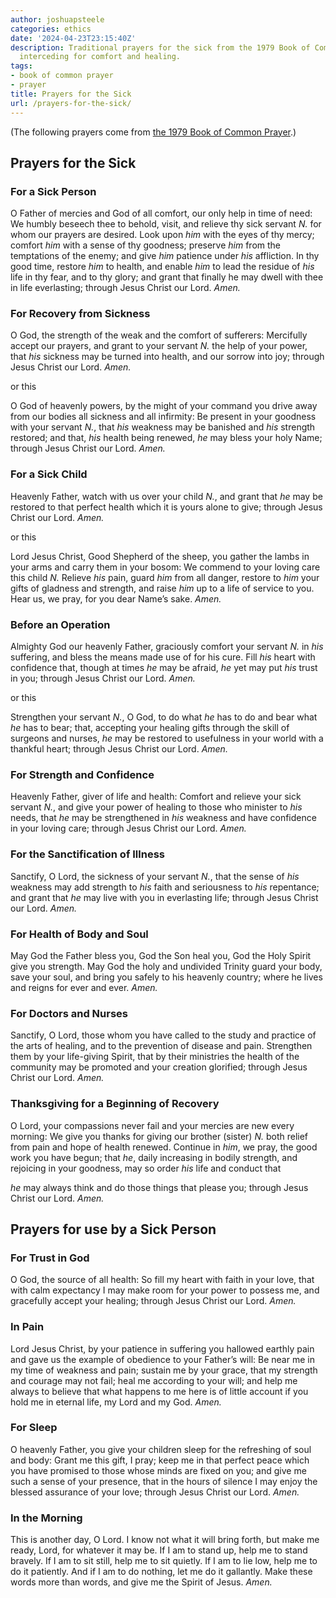```yaml
---
author: joshuapsteele
categories: ethics
date: '2024-04-23T23:15:40Z'
description: Traditional prayers for the sick from the 1979 Book of Common Prayer,
  interceding for comfort and healing.
tags:
- book of common prayer
- prayer
title: Prayers for the Sick
url: /prayers-for-the-sick/
---
```


(The following prayers come from [the 1979 Book of Common Prayer](https://www.bcponline.org/PastoralOffices/ministration_to_the_sick.html).)

## Prayers for the Sick

### For a Sick Person

O Father of mercies and God of all comfort, our only help in time of need: We humbly beseech thee to behold, visit, and relieve thy sick servant *N.* for whom our prayers are desired. Look upon *him* with the eyes of thy mercy; comfort *him* with a sense of thy goodness; preserve *him* from the temptations of the enemy; and give *him* patience under *his* affliction. In thy good time, restore *him* to health, and enable *him* to lead the residue of *his* life in thy fear, and to thy glory; and grant that finally he may dwell with thee in life everlasting; through Jesus Christ our Lord. *Amen.*

### For Recovery from Sickness

O God, the strength of the weak and the comfort of sufferers: Mercifully accept our prayers, and grant to your servant *N.* the help of your power, that *his* sickness may be turned into health, and our sorrow into joy; through Jesus Christ our Lord. *Amen.*

or this

O God of heavenly powers, by the might of your command you drive away from our bodies all sickness and all infirmity: Be present in your goodness with your servant *N.*, that *his* weakness may be banished and *his* strength restored; and that, *his* health being renewed, *he* may bless your holy Name; through Jesus Christ our Lord. *Amen.*

### For a Sick Child

Heavenly Father, watch with us over your child *N.*, and grant that *he* may be restored to that perfect health which it is yours alone to give; through Jesus Christ our Lord. *Amen.*

or this

Lord Jesus Christ, Good Shepherd of the sheep, you gather the lambs in your arms and carry them in your bosom: We commend to your loving care this child *N.* Relieve *his* pain, guard *him* from all danger, restore to *him* your gifts of gladness and strength, and raise *him* up to a life of service to you. Hear us, we pray, for you dear Name’s sake. *Amen.*

### Before an Operation

Almighty God our heavenly Father, graciously comfort your servant *N.* in *his* suffering, and bless the means made use of for his cure. Fill *his* heart with confidence that, though at times *he* may be afraid, *he* yet may put *his* trust in you; through Jesus Christ our Lord. *Amen.*

or this

Strengthen your servant *N.*, O God, to do what *he* has to do and bear what *he* has to bear; that, accepting your healing gifts through the skill of surgeons and nurses, *he* may be restored to usefulness in your world with a thankful heart; through Jesus Christ our Lord. *Amen.*

### For Strength and Confidence

Heavenly Father, giver of life and health: Comfort and relieve your sick servant *N.*, and give your power of healing to those who minister to *his* needs, that *he* may be strengthened in *his* weakness and have confidence in your loving care; through Jesus Christ our Lord. *Amen.*

### For the Sanctification of Illness

Sanctify, O Lord, the sickness of your servant *N.*, that the sense of *his* weakness may add strength to *his* faith and seriousness to *his* repentance; and grant that *he* may live with you in everlasting life; through Jesus Christ our Lord. *Amen.*

### For Health of Body and Soul

May God the Father bless you, God the Son heal you, God the Holy Spirit give you strength. May God the holy and undivided Trinity guard your body, save your soul, and bring you safely to his heavenly country; where he lives and reigns for ever and ever. *Amen.*

### For Doctors and Nurses

Sanctify, O Lord, those whom you have called to the study and practice of the arts of healing, and to the prevention of disease and pain. Strengthen them by your life-giving Spirit, that by their ministries the health of the community may be promoted and your creation glorified; through Jesus Christ our Lord. *Amen.*

### Thanksgiving for a Beginning of Recovery

O Lord, your compassions never fail and your mercies are new every morning: We give you thanks for giving our brother (sister) *N.* both relief from pain and hope of health renewed. Continue in *him*, we pray, the good work you have begun; that *he*, daily increasing in bodily strength, and rejoicing in your goodness, may so order *his* life and conduct that

*he* may always think and do those things that please you; through Jesus Christ our Lord. *Amen.*

## Prayers for use by a Sick Person

### For Trust in God

O God, the source of all health: So fill my heart with faith in your love, that with calm expectancy I may make room for your power to possess me, and gracefully accept your healing; through Jesus Christ our Lord. *Amen.*

### In Pain

Lord Jesus Christ, by your patience in suffering you hallowed earthly pain and gave us the example of obedience to your Father’s will: Be near me in my time of weakness and pain; sustain me by your grace, that my strength and courage may not fail; heal me according to your will; and help me always to believe that what happens to me here is of little account if you hold me in eternal life, my Lord and my God. *Amen.*

### For Sleep

O heavenly Father, you give your children sleep for the refreshing of soul and body: Grant me this gift, I pray; keep me in that perfect peace which you have promised to those whose minds are fixed on you; and give me such a sense of your presence, that in the hours of silence I may enjoy the blessed assurance of your love; through Jesus Christ our Lord. *Amen.*

### In the Morning

This is another day, O Lord. I know not what it will bring forth, but make me ready, Lord, for whatever it may be. If I am to stand up, help me to stand bravely. If I am to sit still, help me to sit quietly. If I am to lie low, help me to do it patiently. And if I am to do nothing, let me do it gallantly. Make these words more than words, and give me the Spirit of Jesus. *Amen.*